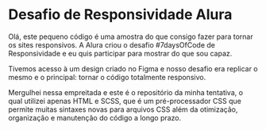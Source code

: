 # Desafio de Responsividade Alura

Olá, este pequeno código é uma amostra do que consigo fazer para tornar os sites responsivos. A Alura criou o desafio #7daysOfCode de Responsividade e eu quis 
participar para mostrar do que sou capaz.

Tivemos acesso à um design criado no Figma e nosso desafio era replicar o mesmo e o principal: tornar o código totalmente responsivo.

Mergulhei nessa empreitada e este é o repositório da minha tentativa, o qual utilizei apenas HTML e SCSS, 
que é um pré-processador CSS que permite muitas sintaxes novas para arquivos CSS além da otimização, 
organização e manutenção do código a longo prazo.
